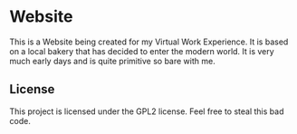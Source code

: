 # Website

This is a Website being created for my Virtual Work Experience. It is based on a local bakery that has decided to enter the modern world.
It is very much early days and is quite primitive so bare with me.

## License

This project is licensed under the GPL2 license. Feel free to steal this bad code.